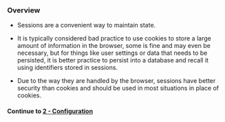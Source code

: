 ### Overview
* Sessions are a convenient way to maintain state.
  
* It is typically considered bad practice to use cookies to store a large amount of information in the browser, some is fine and may even be necessary, but for things like user settings or data that needs to be persisted, it is better practice to persist into a database and recall it using identifiers stored in sessions.
  
* Due to the way they are handled by the browser, sessions have better security than cookies and should be used in most situations in place of cookies.
  
#### Continue to [2 - Configuration](2_configuration.md)